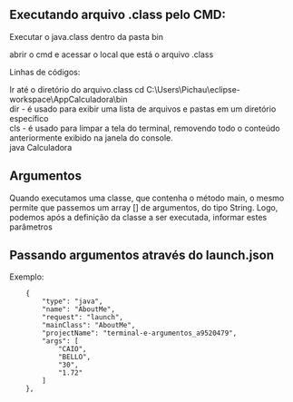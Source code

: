 ## Executando arquivo .class pelo CMD:

Executar o java.class dentro da pasta bin

abrir o cmd e acessar o local que está o arquivo .class

Linhas de códigos:

Ir até o diretório do arquivo.class
cd C:\Users\Pichau\eclipse-workspace\AppCalculadora\bin<br>
dir - é usado para exibir uma lista de arquivos e pastas em um diretório específico<br>
cls - é usado para limpar a tela do terminal, removendo todo o conteúdo anteriormente exibido na janela do console.<br>
java Calculadora<br>

## Argumentos

Quando executamos uma classe, que contenha o método main, o mesmo permite que passemos um array [] de argumentos, do tipo String. Logo, podemos após a definição da classe a ser executada, informar estes parâmetros

## Passando argumentos através do launch.json

Exemplo: <br>

        {
            "type": "java",
            "name": "AboutMe",
            "request": "launch",
            "mainClass": "AboutMe",
            "projectName": "terminal-e-argumentos_a9520479",
            "args": [
                "CAIO",
                "BELLO",
                "30",
                "1.72"
            ]
        },
